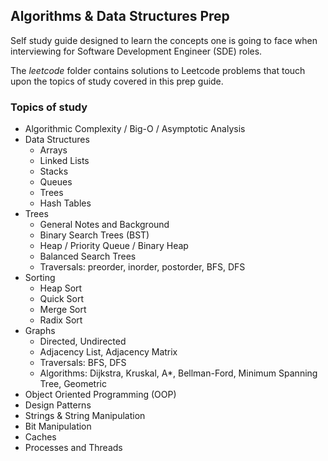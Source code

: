 ## Algorithms & Data Structures Prep

Self study guide designed to learn the concepts one is going to face when interviewing for Software Development Engineer (SDE) roles.

The _leetcode_ folder contains solutions to Leetcode problems that touch upon the topics of study covered in this prep guide.

### Topics of study

- Algorithmic Complexity / Big-O / Asymptotic Analysis
- Data Structures
  - Arrays
  - Linked Lists
  - Stacks
  - Queues
  - Trees
  - Hash Tables
- Trees
  - General Notes and Background
  - Binary Search Trees (BST)
  - Heap / Priority Queue / Binary Heap
  - Balanced Search Trees
  - Traversals: preorder, inorder, postorder, BFS, DFS
- Sorting
  - Heap Sort
  - Quick Sort
  - Merge Sort
  - Radix Sort
- Graphs
  - Directed, Undirected
  - Adjacency List, Adjacency Matrix
  - Traversals: BFS, DFS
  - Algorithms: Dijkstra, Kruskal, A\*, Bellman-Ford, Minimum Spanning Tree, Geometric
- Object Oriented Programming (OOP)
- Design Patterns
- Strings & String Manipulation
- Bit Manipulation
- Caches
- Processes and Threads
